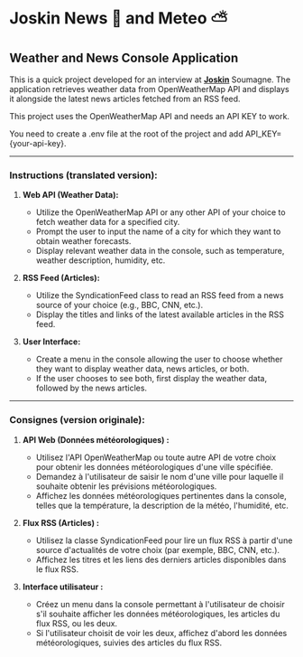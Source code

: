 # Joskin News :newspaper: and Meteo :partly_sunny:

## Weather and News Console Application

This is a quick project developed for an interview at **[Joskin](https://www.joskin.com/fr "Joskin Website")** Soumagne. The application retrieves weather data from OpenWeatherMap API and displays it alongside the latest news articles fetched from an RSS feed.

This project uses the OpenWeatherMap API and needs an API KEY to work.

You need to create a .env file at the root of the project and add API_KEY={your-api-key}.


---

### Instructions (translated version):

1. **Web API (Weather Data):**
   - Utilize the OpenWeatherMap API or any other API of your choice to fetch weather data for a specified city.
   - Prompt the user to input the name of a city for which they want to obtain weather forecasts.
   - Display relevant weather data in the console, such as temperature, weather description, humidity, etc.

2. **RSS Feed (Articles):**
   - Utilize the SyndicationFeed class to read an RSS feed from a news source of your choice (e.g., BBC, CNN, etc.).
   - Display the titles and links of the latest available articles in the RSS feed.

3. **User Interface:**
   - Create a menu in the console allowing the user to choose whether they want to display weather data, news articles, or both.
   - If the user chooses to see both, first display the weather data, followed by the news articles.

---

### Consignes (version originale):

1. **API Web (Données météorologiques) :**
   - Utilisez l'API OpenWeatherMap ou toute autre API de votre choix pour obtenir les données météorologiques d'une ville spécifiée.
   - Demandez à l'utilisateur de saisir le nom d'une ville pour laquelle il souhaite obtenir les prévisions météorologiques.
   - Affichez les données météorologiques pertinentes dans la console, telles que la température, la description de la météo, l'humidité, etc.

2. **Flux RSS (Articles) :**
   - Utilisez la classe SyndicationFeed pour lire un flux RSS à partir d'une source d'actualités de votre choix (par exemple, BBC, CNN, etc.).
   - Affichez les titres et les liens des derniers articles disponibles dans le flux RSS.

3. **Interface utilisateur :**
   - Créez un menu dans la console permettant à l'utilisateur de choisir s'il souhaite afficher les données météorologiques, les articles du flux RSS, ou les deux.
   - Si l'utilisateur choisit de voir les deux, affichez d'abord les données météorologiques, suivies des articles du flux RSS.

